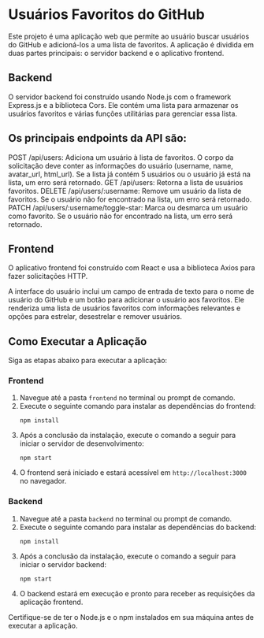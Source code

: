 # Usuários Favoritos do GitHub

Este projeto é uma aplicação web que permite ao usuário buscar usuários do GitHub e adicioná-los a uma lista de favoritos. A aplicação é dividida em duas partes principais: o servidor backend e o aplicativo frontend.

## Backend

O servidor backend foi construído usando Node.js com o framework Express.js e a biblioteca Cors. Ele contém uma lista para armazenar os usuários favoritos e várias funções utilitárias para gerenciar essa lista.

## Os principais endpoints da API são:

POST /api/users: Adiciona um usuário à lista de favoritos. O corpo da solicitação deve conter as informações do usuário (username, name, avatar_url, html_url). Se a lista já contém 5 usuários ou o usuário já está na lista, um erro será retornado.
GET /api/users: Retorna a lista de usuários favoritos.
DELETE /api/users/:username: Remove um usuário da lista de favoritos. Se o usuário não for encontrado na lista, um erro será retornado.
PATCH /api/users/:username/toggle-star: Marca ou desmarca um usuário como favorito. Se o usuário não for encontrado na lista, um erro será retornado.

## Frontend
O aplicativo frontend foi construído com React e usa a biblioteca Axios para fazer solicitações HTTP.

A interface do usuário inclui um campo de entrada de texto para o nome de usuário do GitHub e um botão para adicionar o usuário aos favoritos. Ele renderiza uma lista de usuários favoritos com informações relevantes e opções para estrelar, desestrelar e remover usuários.

## Como Executar a Aplicação

Siga as etapas abaixo para executar a aplicação:

### Frontend

1. Navegue até a pasta `frontend` no terminal ou prompt de comando.
2. Execute o seguinte comando para instalar as dependências do frontend:
   ```
   npm install
   ```
3. Após a conclusão da instalação, execute o comando a seguir para iniciar o servidor de desenvolvimento:
   ```
   npm start
   ```
4. O frontend será iniciado e estará acessível em `http://localhost:3000` no navegador.

### Backend

1. Navegue até a pasta `backend` no terminal ou prompt de comando.
2. Execute o seguinte comando para instalar as dependências do backend:
   ```
   npm install
   ```
3. Após a conclusão da instalação, execute o comando a seguir para iniciar o servidor backend:
   ```
   npm start
   ```
4. O backend estará em execução e pronto para receber as requisições da aplicação frontend.

Certifique-se de ter o Node.js e o npm instalados em sua máquina antes de executar a aplicação.
